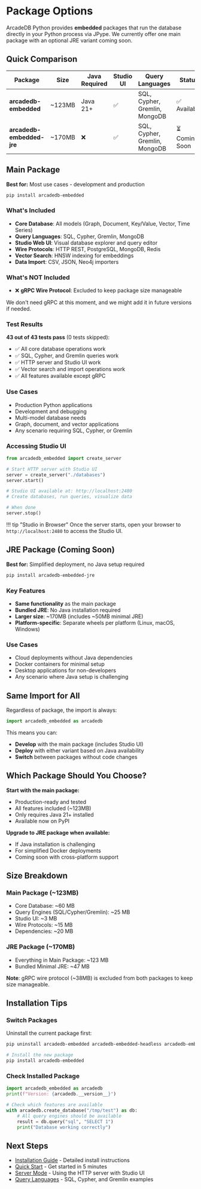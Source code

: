 # Package Options

ArcadeDB Python provides **embedded** packages that run the database directly in your Python process via JPype. We currently offer one main package with an optional JRE variant coming soon.

## Quick Comparison

| Package | Size | Java Required | Studio UI | Query Languages | Status |
|---------|------|---------------|-----------|----------------|--------|
| **arcadedb-embedded** | ~123MB | Java 21+ | ✅ | SQL, Cypher, Gremlin, MongoDB | ✅ Available |
| **arcadedb-embedded-jre** | ~170MB | ❌ | ✅ | SQL, Cypher, Gremlin, MongoDB | ⏳ Coming Soon |

## Main Package

**Best for:** Most use cases - development and production

```bash
pip install arcadedb-embedded
```

### What's Included

- **Core Database**: All models (Graph, Document, Key/Value, Vector, Time Series)
- **Query Languages**: SQL, Cypher, Gremlin, MongoDB
- **Studio Web UI**: Visual database explorer and query editor
- **Wire Protocols**: HTTP REST, PostgreSQL, MongoDB, Redis
- **Vector Search**: HNSW indexing for embeddings
- **Data Import**: CSV, JSON, Neo4j importers

### What's NOT Included

- ❌ **gRPC Wire Protocol**: Excluded to keep package size manageable

We don't need gRPC at this moment, and we might add it in future versions if needed.

### Test Results

**43 out of 43 tests pass** (0 tests skipped):

- ✅ All core database operations work
- ✅ SQL, Cypher, and Gremlin queries work
- ✅ HTTP server and Studio UI work
- ✅ Vector search and import operations work
- ✅ All features available except gRPC

### Use Cases

- Production Python applications
- Development and debugging
- Multi-model database needs
- Graph, document, and vector applications
- Any scenario requiring SQL, Cypher, or Gremlin

### Accessing Studio UI

```python
from arcadedb_embedded import create_server

# Start HTTP server with Studio UI
server = create_server("./databases")
server.start()

# Studio UI available at: http://localhost:2480
# Create databases, run queries, visualize data

# When done
server.stop()
```

!!! tip "Studio in Browser"
    Once the server starts, open your browser to `http://localhost:2480` to access the Studio UI.

## JRE Package (Coming Soon)

**Best for:** Simplified deployment, no Java setup required

```bash
pip install arcadedb-embedded-jre
```

### Key Features

- **Same functionality** as the main package
- **Bundled JRE**: No Java installation required
- **Larger size**: ~170MB (includes ~50MB minimal JRE)
- **Platform-specific**: Separate wheels per platform (Linux, macOS, Windows)

### Use Cases

- Cloud deployments without Java dependencies
- Docker containers for minimal setup
- Desktop applications for non-developers
- Any scenario where Java setup is challenging

## Same Import for All

Regardless of package, the import is always:

```python
import arcadedb_embedded as arcadedb
```

This means you can:

- **Develop** with the main package (includes Studio UI)
- **Deploy** with either variant based on Java availability
- **Switch** between packages without code changes

## Which Package Should You Choose?

**Start with the main package:**

- Production-ready and tested
- All features included (~123MB)
- Only requires Java 21+ installed
- Available now on PyPI

**Upgrade to JRE package when available:**

- If Java installation is challenging
- For simplified Docker deployments
- Coming soon with cross-platform support

## Size Breakdown

### Main Package (~123MB)

- Core Database: ~60 MB
- Query Engines (SQL/Cypher/Gremlin): ~25 MB
- Studio UI: ~3 MB
- Wire Protocols: ~15 MB
- Dependencies: ~20 MB

### JRE Package (~170MB)

- Everything in Main Package: ~123 MB
- Bundled Minimal JRE: ~47 MB

**Note**: gRPC wire protocol (~38MB) is excluded from both packages to keep size manageable.

## Installation Tips

### Switch Packages

Uninstall the current package first:

```bash
pip uninstall arcadedb-embedded arcadedb-embedded-headless arcadedb-embedded-minimal arcadedb-embedded

# Install the new package
pip install arcadedb-embedded
```

### Check Installed Package

```python
import arcadedb_embedded as arcadedb
print(f"Version: {arcadedb.__version__}")

# Check which features are available
with arcadedb.create_database("/tmp/test") as db:
    # All query engines should be available
    result = db.query("sql", "SELECT 1")
    print("Database working correctly")
```

## Next Steps

- [Installation Guide](installation.md) - Detailed install instructions
- [Quick Start](quickstart.md) - Get started in 5 minutes
- [Server Mode](../guide/server.md) - Using the HTTP server with Studio UI
- [Query Languages](../guide/queries.md) - SQL, Cypher, and Gremlin examples
